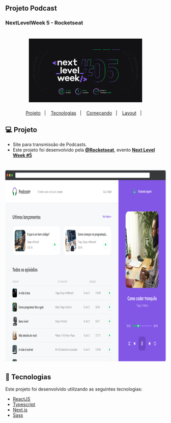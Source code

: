 ## Projeto Podcast 

###  NextLevelWeek 5 - Rocketseat

<h1 align="center">
    <img alt="PlantManager" title="Podcast" src="https://github.com/luanaAlm/podcast-nlw5/blob/main/public/img-git/nlw5.png?raw=true" height="200"  />
</h1>

<p align="center">
  <a href="#-projeto">Projeto</a>&nbsp;&nbsp;&nbsp;|&nbsp;&nbsp;&nbsp;
  <a href="#-tecnologias">Tecnologias</a>&nbsp;&nbsp;&nbsp;|&nbsp;&nbsp;&nbsp;
  <a href="#-começando">Começando</a>&nbsp;&nbsp;&nbsp;|&nbsp;&nbsp;&nbsp;
  <a href="#-layout">Layout</a>&nbsp;&nbsp;&nbsp;|&nbsp;&nbsp;&nbsp;
</p>

## 💻 Projeto

 - Site para transmissão de Podcasts.
 - Este projeto foi desenvolvido pela **[@Rocketseat](https://github.com/Rocketseat)**,  evento **[Next Level Week #5](https://nextlevelweek.com/)**
<h1 align="center">
    <img alt="PlantManager" title="Podcast Projeto" src="https://github.com/luanaAlm/podcast-nlw5/blob/main/public/img-git/app-podcast.png?raw=true" height="600"  />
</h1>

## 🧪 Tecnologias

Este projeto foi desenvolvido utilizando as seguintes tecnologias:

- [ReactJS](https://reactjs.org/)
- [Typescript](https://www.typescriptlang.org/)
- [Next.js](https://nextjs.org/)
- [Sass](https://sass-lang.com/)
